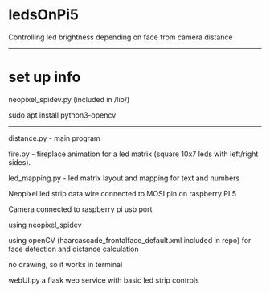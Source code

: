 # ledsOnPi5
Controlling led brightness depending on face from camera distance

______________________________________________________________________________________

# set up info

neopixel_spidev.py (included in /lib/)

sudo apt install python3-opencv

_______________________________________________________________________________________


distance.py - main program

fire.py - fireplace animation for a led matrix (square 10x7 leds with left/right sides). 

led_mapping.py - led matrix layout and mapping for text and numbers

Neopixel led strip data wire connected to MOSI pin on raspberry PI 5

Camera connected to raspberry pi usb port

using neopixel_spidev

using openCV (haarcascade_frontalface_default.xml included in repo) for face detection and distance calculation

no drawing, so it works in terminal

webUI.py a flask web service with basic led strip controls
